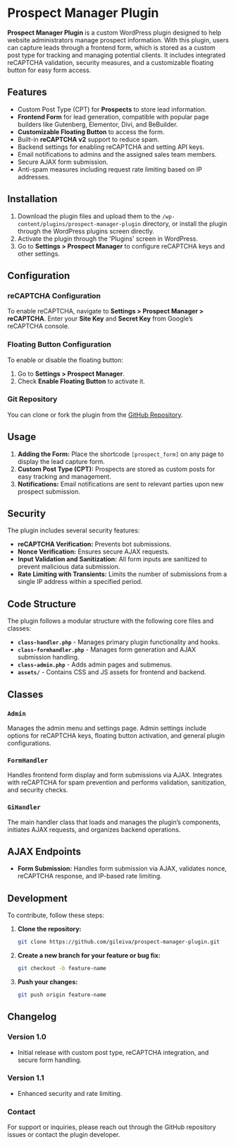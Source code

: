 # Prospect Manager Plugin

**Prospect Manager Plugin** is a custom WordPress plugin designed to help website administrators manage prospect information. With this plugin, users can capture leads through a frontend form, which is stored as a custom post type for tracking and managing potential clients. It includes integrated reCAPTCHA validation, security measures, and a customizable floating button for easy form access.

## Features

- Custom Post Type (CPT) for **Prospects** to store lead information.
- **Frontend Form** for lead generation, compatible with popular page builders like Gutenberg, Elementor, Divi, and BeBuilder.
- **Customizable Floating Button** to access the form.
- Built-in **reCAPTCHA v2** support to reduce spam.
- Backend settings for enabling reCAPTCHA and setting API keys.
- Email notifications to admins and the assigned sales team members.
- Secure AJAX form submission.
- Anti-spam measures including request rate limiting based on IP addresses.

## Installation

1. Download the plugin files and upload them to the `/wp-content/plugins/prospect-manager-plugin` directory, or install the plugin through the WordPress plugins screen directly.
2. Activate the plugin through the 'Plugins' screen in WordPress.
3. Go to **Settings > Prospect Manager** to configure reCAPTCHA keys and other settings.

## Configuration

### reCAPTCHA Configuration

To enable reCAPTCHA, navigate to **Settings > Prospect Manager > reCAPTCHA**. Enter your **Site Key** and **Secret Key** from Google’s reCAPTCHA console.

### Floating Button Configuration

To enable or disable the floating button:

1. Go to **Settings > Prospect Manager**.
2. Check **Enable Floating Button** to activate it.

### Git Repository

You can clone or fork the plugin from the [GitHub Repository](https://github.com/gileiva/prospect-manager-plugin).

## Usage

1. **Adding the Form:** Place the shortcode `[prospect_form]` on any page to display the lead capture form.
2. **Custom Post Type (CPT):** Prospects are stored as custom posts for easy tracking and management.
3. **Notifications:** Email notifications are sent to relevant parties upon new prospect submission.

## Security

The plugin includes several security features:

- **reCAPTCHA Verification:** Prevents bot submissions.
- **Nonce Verification:** Ensures secure AJAX requests.
- **Input Validation and Sanitization:** All form inputs are sanitized to prevent malicious data submission.
- **Rate Limiting with Transients:** Limits the number of submissions from a single IP address within a specified period.

## Code Structure

The plugin follows a modular structure with the following core files and classes:

- **`class-handler.php`** - Manages primary plugin functionality and hooks.
- **`class-formhandler.php`** - Manages form generation and AJAX submission handling.
- **`class-admin.php`** - Adds admin pages and submenus.
- **`assets/`** - Contains CSS and JS assets for frontend and backend.
  
## Classes

### `Admin`

Manages the admin menu and settings page. Admin settings include options for reCAPTCHA keys, floating button activation, and general plugin configurations.

### `FormHandler`

Handles frontend form display and form submissions via AJAX. Integrates with reCAPTCHA for spam prevention and performs validation, sanitization, and security checks.

### `GiHandler`

The main handler class that loads and manages the plugin’s components, initiates AJAX requests, and organizes backend operations.

## AJAX Endpoints

- **Form Submission:** Handles form submission via AJAX, validates nonce, reCAPTCHA response, and IP-based rate limiting.

## Development

To contribute, follow these steps:

1. **Clone the repository:**
   ```bash
   git clone https://github.com/gileiva/prospect-manager-plugin.git

2. **Create a new branch for your feature or bug fix:**
     ```bash
     git checkout -b feature-name
3. **Push your changes:**
    ```bash
    git push origin feature-name


## Changelog

### Version 1.0
- Initial release with custom post type, reCAPTCHA integration, and secure form handling.

### Version 1.1
- Enhanced security and rate limiting.


### Contact
For support or inquiries, please reach out through the GitHub repository issues or contact the plugin developer.